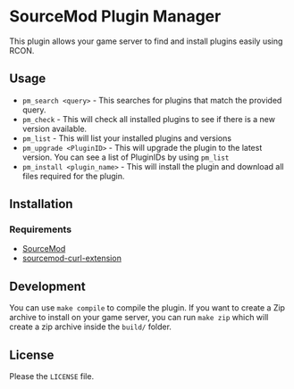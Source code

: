 # SourceMod Plugin Manager

This plugin allows your game server to find and install plugins easily using RCON.


## Usage
* `pm_search <query>` - This searches for plugins that match the provided query.
* `pm_check` - This will check all installed plugins to see if there is a new version available.
* `pm_list` - This will list your installed plugins and versions
* `pm_upgrade <PluginID>` - This will upgrade the plugin to the latest version. You can see a list of PluginIDs by using `pm_list`
* `pm_install <plugin_name>` - This will install the plugin and download all files required for the plugin. 


## Installation

### Requirements
* [SourceMod](http://www.sourcemod.net/)
* [sourcemod-curl-extension](http://code.google.com/p/sourcemod-curl-extension/)

## Development
You can use `make compile` to compile the plugin. If you want to create a Zip archive to install on your game server, you can run `make zip` which will create a zip archive inside the `build/` folder.


## License
Please the `LICENSE` file.